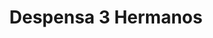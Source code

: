 ---
title: "Despensa 3 Hermanos"
url: /presidente-franco/despensa-3-hermanos/
shop: Lebensmittel
---